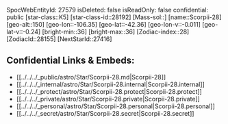 ﻿---
location: [-42.36,106.35,150]
type: Star
tags:
- astro/Star

---
SpocWebEntityId: 27579
isDeleted: false
isReadOnly: false
confidential: public
[star-class::K5]
[star-class-id::28192]
[Mass-sol::]
[name::Scorpii-28]
[geo-alt::150]
[geo-lon::-106.35]
[geo-lat::-42.36]
[geo-lon-v::-0.011]
[geo-lat-v::-0.24]
[bright-min::36]
[bright-max::36]
[Zodiac-index::28]
[ZodiacId::28155]
[NextStarId::27416]



## Confidential Links & Embeds: 
- [[../../../_public/astro/Star/Scorpii-28.md|Scorpii-28]] 
- [[../../../_internal/astro/Star/Scorpii-28.internal|Scorpii-28.internal]] 
- [[../../../_protect/astro/Star/Scorpii-28.protect|Scorpii-28.protect]] 
- [[../../../_private/astro/Star/Scorpii-28.private|Scorpii-28.private]] 
- [[../../../_personal/astro/Star/Scorpii-28.personal|Scorpii-28.personal]] 
- [[../../../_secret/astro/Star/Scorpii-28.secret|Scorpii-28.secret]] 
